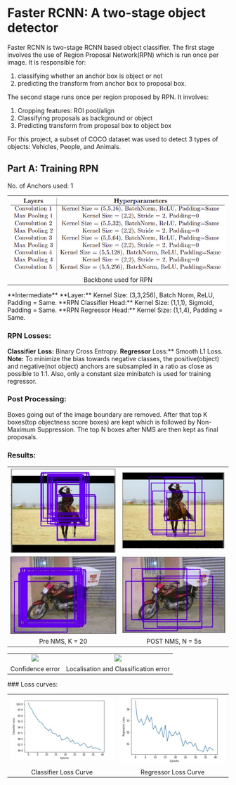 # Faster RCNN: A two-stage object detector

Faster RCNN is two-stage RCNN based object classifier. The first stage involves the use of Region Proposal Network(RPN) which is run once per image. It is responsible for:
1. classifying whether an anchor box is object or not
2. predicting the transform from anchor box to proposal box.

The second stage runs once per region proposed by RPN. It involves:
1. Cropping features: ROI pool/align
2. Classifying proposals as background or object
3. Predicting transform from proposal box to object box

For this project, a subset of COCO dataset was used to detect 3 types of objects: Vehicles, People, and Animals.

## Part A: Training RPN
No. of Anchors used: 1
<table>
  <tr>
      <td align = "center"> <img src="./Results/1. RPN backbone.png"> </td>
  </tr>
  <tr>
      <td align = "center"> Backbone used for RPN</td>
  </tr>
</table>
**Intermediate** **Layer:**  Kernel Size: (3,3,256), Batch Norm, ReLU, Padding = Same.
**RPN Classifier Head:** Kernel Size: (1,1,1), Sigmoid, Padding = Same.
**RPN Regressor Head:**  Kernel Size: (1,1,4), Padding = Same.

### RPN Losses:
**Classifier** **Loss:** Binary Cross Entropy.
**Regressor** Loss:**  Smooth L1 Loss. **Note:** To minimize the bias towards negative classes, the positive(object) and negative(not object) anchors are subsampled in a ratio as close as possible to 1:1. Also, only a constant size minibatch is used for training regressor.

### Post Processing:
Boxes going out of the image boundary are removed. After that top K boxes(top objectness score boxes) are kept which is followed by Non-Maximum Suppression. The top N boxes after NMS are then kept as final proposals.

### Results:
<table>
  <tr>
      <td align = "center"> <img src="./Results/2. Pre NMS 1.png"> </td>
      <td align = "center"> <img src="./Results/3. Post NMS 1.png"> </td>
  </tr>
  <tr>
      <td align = "center"> <img src="./Results/4. Pre NMS 2 .png"> </td>
      <td align = "center"> <img src="./Results/5. Post NMS 2.png"> </td>
  </tr>
  <tr>
      <td align = "center"> Pre NMS, K = 20</td>
      <td align = "center"> POST NMS, N = 5s </td>
  </tr>
</table>

<table>
  <tr>
      <td align = "center"> <img src="./Results/6. Confidence error.png"> </td>
      <td align = "center"> <img src="./Results/7. Localisation and classification error.png"> </td>
  </tr>
  <tr>
      <td align = "center"> Confidence error </td>
      <td align = "center"> Localisation and Classification error </td>
  </tr>
</table>
### Loss curves:
<table>
  <tr>
      <td align = "center"> <img src="./Results/6. Classifier Loss.png"> </td>
      <td align = "center"> <img src="./Results/7. Regressor Loss.png"> </td>
  </tr>
  <tr>
      <td align = "center"> Classifier Loss Curve</td>
      <td align = "center"> Regressor Loss Curve</td>
  </tr>
</table>
